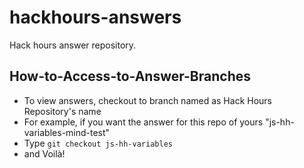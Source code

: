 # hackhours-answers
Hack hours answer repository. 

## How-to-Access-to-Answer-Branches

* To view answers, checkout to branch named as Hack Hours Repository's name 
* For example, if you want the answer for this repo of yours "js-hh-variables-mind-test"
* Type ``` git checkout js-hh-variables ```
* and Voilà!
